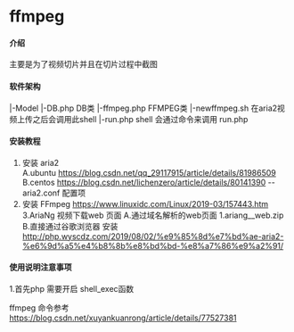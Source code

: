 
# ffmpeg

#### 介绍
主要是为了视频切片并且在切片过程中截图

#### 软件架构
|-Model
   |-DB.php      DB类
   |-ffmpeg.php  FFMPEG类
|-newffmpeg.sh   在aria2视频上传之后会调用此shell
|-run.php        shell 会通过命令来调用 run.php


#### 安装教程
1. 安装 aria2  
 A.ubuntu  https://blog.csdn.net/qq_29117915/article/details/81986509  
 B.centos  https://blog.csdn.net/lichenzero/article/details/80141390
 --aria2.conf 配置项
2. 安装 FFmpeg
 https://www.linuxidc.com/Linux/2019-03/157443.htm 
3.AriaNg 视频下载web 页面 
 A.通过域名解析的web页面
    1.ariang__web.zip 
 B.直接通过谷歌浏览器 安装 http://php.wyscdz.com/2019/08/02/%e9%85%8d%e7%bd%ae-aria2-%e6%9d%a5%e4%b8%8b%e8%bd%bd-%e8%a7%86%e9%a2%91/



#### 使用说明注意事项
1.首先php 需要开启 shell_exec函数






ffmpeg 命令参考 https://blog.csdn.net/xuyankuanrong/article/details/77527381




